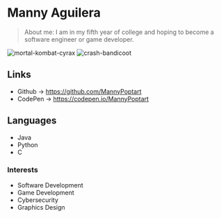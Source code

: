 # Manny Aguilera

> About me: I am in my fifth year of college and hoping to become a software engineer or game developer.

![mortal-kombat-cyrax](https://github.com/MannyPoptart/MannyPoptart/assets/129777127/16fa9669-01ff-4b81-8384-e47f7f28fab8) ![crash-bandicoot](https://github.com/MannyPoptart/MannyPoptart/assets/129777127/cfbb5f31-3fd9-4a9b-9c83-e3ba1c565f17)


## Links
- Github -> https://github.com/MannyPoptart
- CodePen -> https://codepen.io/MannyPoptart

## Languages
- Java
- Python
- C

### Interests
- Software Development
- Game Development
- Cybersecurity
- Graphics Design




<!--
**MannyPoptart/MannyPoptart** is a ✨ _special_ ✨ repository because its `README.md` (this file) appears on your GitHub profile.

Here are some ideas to get you started:

- 🔭 I’m currently working on ...
- 🌱 I’m currently learning ...
- 👯 I’m looking to collaborate on ...
- 🤔 I’m looking for help with ...
- 💬 Ask me about ...
- 📫 How to reach me: ...
- 😄 Pronouns: ...
- ⚡ Fun fact: ...
-->
